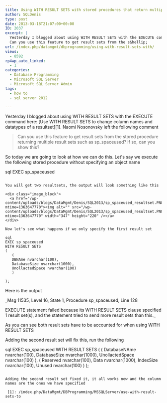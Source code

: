 ```yaml
---
title: Using WITH RESULT SETS with stored procedures that return multiple resultsets
author: SQLDenis
type: post
date: 2013-03-18T21:07:00+00:00
ID: 2037
excerpt: |
  Yesterday I blogged about using WITH RESULT SETS with the EXECUTE command here: Use WITH RESULT SETS to change column names and datatypes of a resultset. Naomi Nosonovsky left the following comment
  Can you use this feature to get result sets from the s&hellip;
url: /index.php/datamgmt/dbprogramming/using-with-result-sets-with/
views:
  - 8592
rp4wp_auto_linked:
  - 1
categories:
  - Database Programming
  - Microsoft SQL Server
  - Microsoft SQL Server Admin
tags:
  - how to
  - sql server 2012

---
```

Yesterday I blogged about using WITH RESULT SETS with the EXECUTE command here: [Use WITH RESULT SETS to change column names and datatypes of a resultset][1]. Naomi Nosonovsky left the following comment

> Can you use this feature to get result sets from the stored procedure returning multiple result sets such as sp_spaceused? If so, can you show this?

So today we are going to look at how we can do this. Let's say we execute the following stored procedure without specifying an object name

sql
EXEC sp_spaceused
```

You will get two resultsets, the output will look something like this 

<div class="image_block">
  <a href="/wp-content/uploads/blogs/DataMgmt/Denis/SQL2013/sp_spaceused_resultset.PNG?mtime=1363647770"><img alt="" src="/wp-content/uploads/blogs/DataMgmt/Denis/SQL2013/sp_spaceused_resultset.PNG?mtime=1363647770" width="347" height="220" /></a>
</div>

Now let's see what happens if we only specify the first result set

sql
EXEC sp_spaceused 
WITH RESULT SETS
( 
   (
   DBNAme nvarchar(100),
   DatabaseSize nvarchar(1000),
   UnollactedSpace nvarchar(100)
   )

);
```

Here is the output

_Msg 11535, Level 16, State 1, Procedure sp_spaceused, Line 128
  
EXECUTE statement failed because its WITH RESULT SETS clause specified 1 result set(s), and the statement tried to send more result sets than this._

As you can see both result sets have to be accounted for when using WITH RESULT SETS
  
Adding the second result set will fix this, run the following

sql
EXEC sp_spaceused 
WITH RESULT SETS
( 
   (
   DatabaseNAme nvarchar(100),
   DatabaseSize nvarchar(1000),
   UnollactedSpace nvarchar(100)
   ),
   (
   Reserved nvarchar(100),
   Data nvarchar(1000),
   IndexSize nvarchar(100),
   Unused nvarchar(100)
   )
);
```

Adding the second result set fixed it, it all works now and the column names are the ones we have specified

 [1]: /index.php/DataMgmt/DBProgramming/MSSQLServer/use-with-result-sets-to